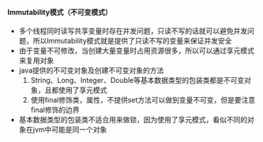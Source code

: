 #### Immutability模式（不可变模式）
- 多个线程同时读写共享变量时存在并发问题，只读不写的话就可以避免并发问题，所以Immutability模式就是提供了只读不写的变量来保证并发安全
- 由于变量不可修改，当创建大量变量时占用资源很多，所以可以通过享元模式来复用对象
- java提供的不可变对象及创建不可变对象的方法
    1. String、Long、Integer、Double等基本数据类型的包装类都是不可变对象，且都使用了享元模式
    2. 使用final修饰类，属性，不提供set方法可以做到变量不可变，但是要注意final修饰的边界
- 基本数据类型的包装类不适合用来做锁，因为使用了享元模式，看似不同的对象在jvm中可能是同一个对象